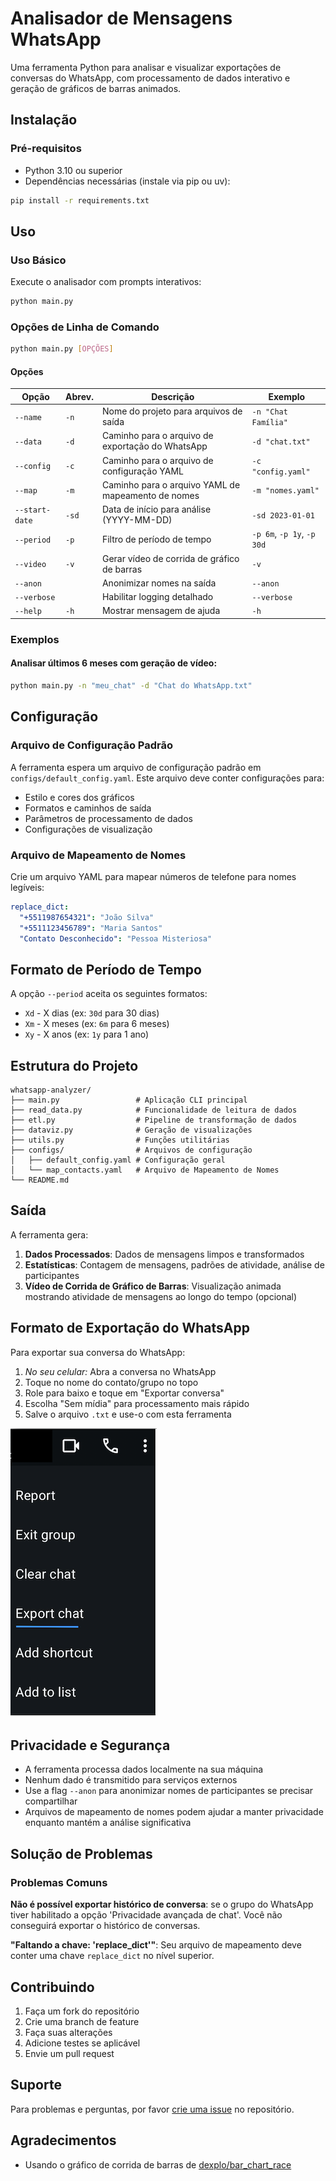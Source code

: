 # Analisador de Mensagens WhatsApp

Uma ferramenta Python para analisar e visualizar exportações de conversas do WhatsApp, com processamento de dados interativo e geração de gráficos de barras animados.

## Instalação

### Pré-requisitos

- Python 3.10 ou superior
- Dependências necessárias (instale via pip ou uv):

```bash
pip install -r requirements.txt
```

## Uso

### Uso Básico

Execute o analisador com prompts interativos:

```bash
python main.py
```

### Opções de Linha de Comando

```bash
python main.py [OPÇÕES]
```

#### Opções

| Opção | Abrev. | Descrição | Exemplo |
|-------|--------|-----------|---------|
| `--name` | `-n` | Nome do projeto para arquivos de saída | `-n "Chat Família"` |
| `--data` | `-d` | Caminho para o arquivo de exportação do WhatsApp | `-d "chat.txt"` |
| `--config` | `-c` | Caminho para o arquivo de configuração YAML | `-c "config.yaml"` |
| `--map` | `-m` | Caminho para o arquivo YAML de mapeamento de nomes | `-m "nomes.yaml"` |
| `--start-date` | `-sd` | Data de início para análise (YYYY-MM-DD) | `-sd 2023-01-01` |
| `--period` | `-p` | Filtro de período de tempo | `-p 6m`, `-p 1y`, `-p 30d` |
| `--video` | `-v` | Gerar vídeo de corrida de gráfico de barras | `-v` |
| `--anon` | | Anonimizar nomes na saída | `--anon` |
| `--verbose` | | Habilitar logging detalhado | `--verbose` |
| `--help` | `-h` | Mostrar mensagem de ajuda | `-h` |

### Exemplos

#### Analisar últimos 6 meses com geração de vídeo:
```bash
python main.py -n "meu_chat" -d "Chat do WhatsApp.txt"
```

## Configuração

### Arquivo de Configuração Padrão

A ferramenta espera um arquivo de configuração padrão em `configs/default_config.yaml`. Este arquivo deve conter configurações para:

- Estilo e cores dos gráficos
- Formatos e caminhos de saída
- Parâmetros de processamento de dados
- Configurações de visualização

### Arquivo de Mapeamento de Nomes

Crie um arquivo YAML para mapear números de telefone para nomes legíveis:

```yaml
replace_dict:
  "+5511987654321": "João Silva"
  "+5511123456789": "Maria Santos"
  "Contato Desconhecido": "Pessoa Misteriosa"
```

## Formato de Período de Tempo

A opção `--period` aceita os seguintes formatos:

- `Xd` - X dias (ex: `30d` para 30 dias)
- `Xm` - X meses (ex: `6m` para 6 meses)
- `Xy` - X anos (ex: `1y` para 1 ano)

## Estrutura do Projeto

```
whatsapp-analyzer/
├── main.py                 # Aplicação CLI principal
├── read_data.py            # Funcionalidade de leitura de dados
├── etl.py                  # Pipeline de transformação de dados
├── dataviz.py              # Geração de visualizações
├── utils.py                # Funções utilitárias
├── configs/                # Arquivos de configuração
│   ├── default_config.yaml # Configuração geral
│   └── map_contacts.yaml   # Arquivo de Mapeamento de Nomes
└── README.md
```

## Saída

A ferramenta gera:

1. **Dados Processados**: Dados de mensagens limpos e transformados
2. **Estatísticas**: Contagem de mensagens, padrões de atividade, análise de participantes
3. **Vídeo de Corrida de Gráfico de Barras**: Visualização animada mostrando atividade de mensagens ao longo do tempo (opcional)

## Formato de Exportação do WhatsApp

Para exportar sua conversa do WhatsApp:

1. *No seu celular:* Abra a conversa no WhatsApp
2. Toque no nome do contato/grupo no topo
3. Role para baixo e toque em "Exportar conversa"
4. Escolha "Sem mídia" para processamento mais rápido
5. Salve o arquivo `.txt` e use-o com esta ferramenta

![Exportar conversas](imgs/export_chat.png)

## Privacidade e Segurança

- A ferramenta processa dados localmente na sua máquina
- Nenhum dado é transmitido para serviços externos
- Use a flag `--anon` para anonimizar nomes de participantes se precisar compartilhar
- Arquivos de mapeamento de nomes podem ajudar a manter privacidade enquanto mantém a análise significativa

## Solução de Problemas

### Problemas Comuns

**Não é possível exportar histórico de conversa**: se o grupo do WhatsApp tiver habilitado a opção 'Privacidade avançada de chat'. Você não conseguirá exportar o histórico de conversas.

**"Faltando a chave: 'replace_dict'"**: Seu arquivo de mapeamento deve conter uma chave `replace_dict` no nível superior.

## Contribuindo

1. Faça um fork do repositório
2. Crie uma branch de feature
3. Faça suas alterações
4. Adicione testes se aplicável
5. Envie um pull request

## Suporte

Para problemas e perguntas, por favor [crie uma issue](link-to-issues) no repositório.

## Agradecimentos
- Usando o gráfico de corrida de barras de [dexplo/bar_chart_race](https://github.com/dexplo/bar_chart_race)